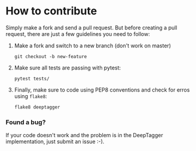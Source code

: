# How to contribute

Simply make a fork and send a pull request. But before creating a pull request, 
there are just a few guidelines you need to follow:

1. Make a fork and switch to a new branch (don't work on master)
    ```
    git checkout -b new-feature
    ```

2. Make sure all tests are passing with pytest:
    ```
    pytest tests/
    ```

3. Finally, make sure to code using PEP8 conventions and check for
erros using `flake8`:
    ```
    flake8 deeptagger
    ```


### Found a bug?

If your code doesn't work and the problem is in the 
DeepTagger implementation, just submit an issue :-).



